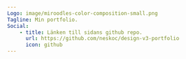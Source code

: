 ```yaml
---
Logo: image/miroodles-color-composition-small.png
Tagline: Min portfolio.
Social:
    - title: Länken till sidans github repo.
      url: https://github.com/neskoc/design-v3-portfolio
      icon: github
---
```


